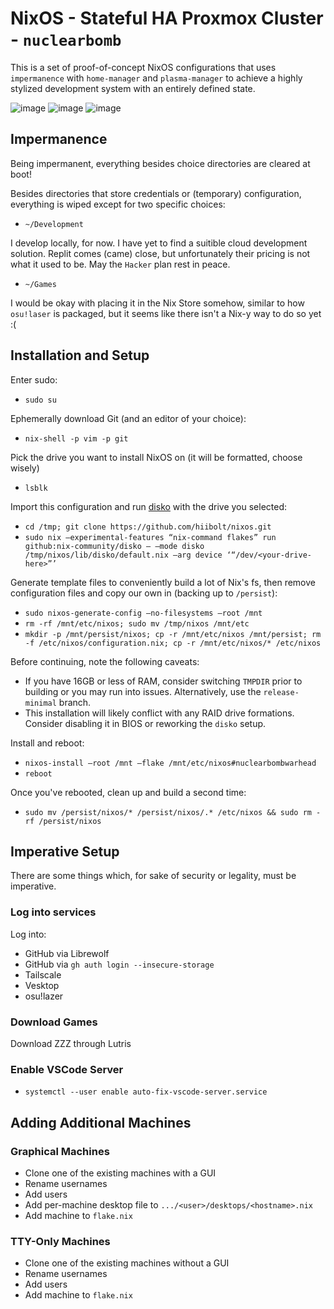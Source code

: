 # NixOS - Stateful HA Proxmox Cluster - `nuclearbomb`
This is a set of proof-of-concept NixOS configurations that uses `impermanence` with `home-manager` and `plasma-manager` to achieve a highly stylized development system with an entirely defined state.

![image](https://github.com/user-attachments/assets/619f39ba-9237-43a0-8410-93e1924dd682)
![image](https://github.com/user-attachments/assets/2c789cc4-3db1-42d6-9715-0e5656619275)
![image](https://github.com/user-attachments/assets/9316ee93-1018-444c-b386-3bc4a4dbba72)

## Impermanence
Being impermanent, everything besides choice directories are cleared at boot!

Besides directories that store credentials or (temporary) configuration, everything is wiped except for two specific choices:

* `~/Development`

I develop locally, for now. I have yet to find a suitible cloud development solution. Replit comes (came) close, but unfortunately their pricing is not what it used to be. May the `Hacker` plan rest in peace.

* `~/Games`

I would be okay with placing it in the Nix Store somehow, similar to how `osu!laser` is packaged, but it seems like there isn't a Nix-y way to do so yet :(

## Installation and Setup
Enter sudo:
* `sudo su`

Ephemerally download Git (and an editor of your choice):
* `nix-shell -p vim -p git`

Pick the drive you want to install NixOS on (it will be formatted, choose wisely)
* `lsblk`

Import this configuration and run [disko](https://github.com/nix-community/disko) with the drive you selected:
* `cd /tmp; git clone https://github.com/hiibolt/nixos.git`
* `sudo nix –experimental-features “nix-command flakes” run github:nix-community/disko – –mode disko /tmp/nixos/lib/disko/default.nix –arg device ‘“/dev/<your-drive-here>”’`

Generate template files to conveniently build a lot of Nix's fs, then remove configuration files and copy our own in (backing up to `/persist`):
* `sudo nixos-generate-config –no-filesystems –root /mnt`
* `rm -rf /mnt/etc/nixos; sudo mv /tmp/nixos /mnt/etc`
* `mkdir -p /mnt/persist/nixos; cp -r /mnt/etc/nixos /mnt/persist; rm -f /etc/nixos/configuration.nix; cp -r /mnt/etc/nixos/* /etc/nixos`

Before continuing, note the following caveats:
- If you have 16GB or less of RAM, consider switching `TMPDIR` prior to building or you may run into issues. Alternatively, use the `release-minimal` branch.
- This installation will likely conflict with any RAID drive formations. Consider disabling it in BIOS or reworking the `disko` setup.

Install and reboot:
* `nixos-install –root /mnt –flake /mnt/etc/nixos#nuclearbombwarhead`
* `reboot`

Once you've rebooted, clean up and build a second time:
* `sudo mv /persist/nixos/* /persist/nixos/.* /etc/nixos && sudo rm -rf /persist/nixos`


## Imperative Setup
There are some things which, for sake of security or legality, must be imperative.
### Log into services
Log into:
* GitHub via Librewolf
* GitHub via `gh auth login --insecure-storage`
* Tailscale
* Vesktop
* osu!lazer
### Download Games
Download ZZZ through Lutris
### Enable VSCode Server
* `systemctl --user enable auto-fix-vscode-server.service`


## Adding Additional Machines
### Graphical Machines
- Clone one of the existing machines with a GUI
- Rename usernames
- Add users
- Add per-machine desktop file to `.../<user>/desktops/<hostname>.nix`
- Add machine to `flake.nix`
### TTY-Only Machines
- Clone one of the existing machines without a GUI
- Rename usernames
- Add users
- Add machine to `flake.nix`